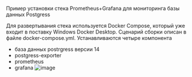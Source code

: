 Пример установки стека Prometheus+Grafana для мониторинга базы данных Postgress

Для развертывания стека используется Docker Compose, который уже входит в поставку Windows Docker Desktop. 
Сценарий сборки описан в файле docker-compose.yml.
Устанавливаются четыре компонента
 - база данных postrgress версии 14
 - postgress-exporter
 - prometheus
 - grafana
 ![image](https://user-images.githubusercontent.com/68746298/197962153-fbe0978b-f571-45c9-b9be-12acec6a31ad.png)

